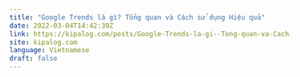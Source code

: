 ```yaml
---
title: "Google Trends là gì? Tổng quan và Cách sử dụng Hiệu quả"
date: 2022-03-04T14:42:39Z
link: https://kipalog.com/posts/Google-Trends-la-gi--Tong-quan-va-Cach-su-dung-Hieu-qua?utm_medium=RSS&utm_source=news.12bit.vn
site: kipalog.com
language: Vietnamese
draft: false
---
```

